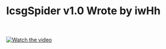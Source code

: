 # IcsgSpider v1.0 Wrote by iwHh<br><br>
[![Watch the video](http://uupload.ir/files/qs7h_screenshot_2018-09-27_13-54-13.png)](https://www.aparat.com/v/5AuEe)<br><br>
